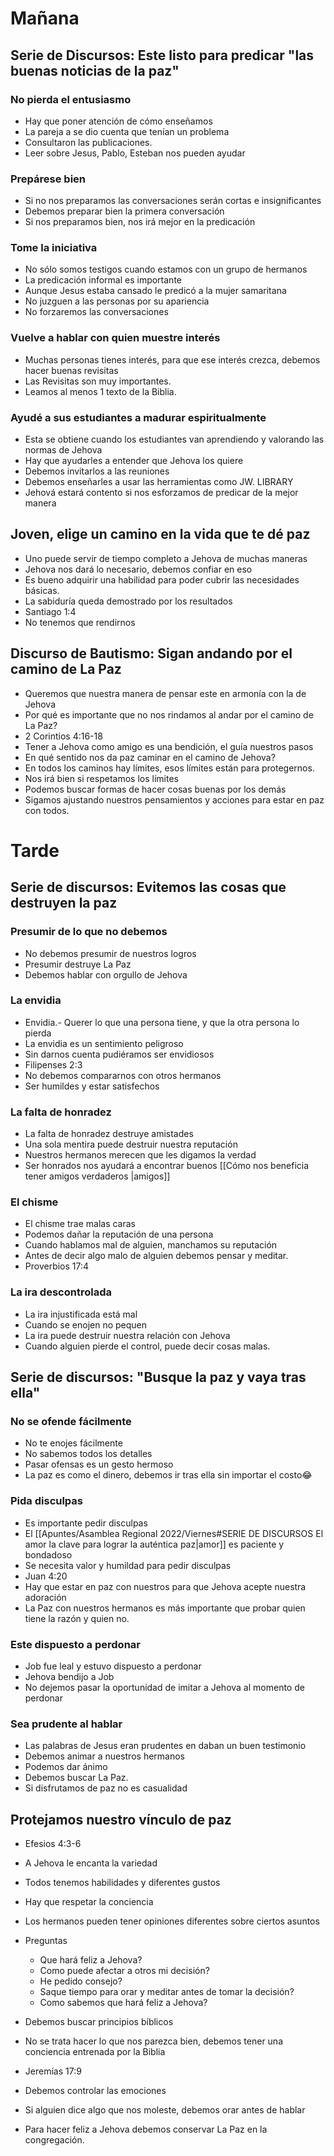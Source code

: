 # Mañana

## Serie de Discursos: Este listo para predicar "las buenas noticias de la paz"

### No pierda el entusiasmo

- Hay que poner atención de cómo enseñamos    
- La pareja a se dio cuenta que tenían un problema
- Consultaron las publicaciones.
- Leer sobre Jesus, Pablo, Esteban nos pueden ayudar

### Prepárese bien

- Si no nos preparamos las conversaciones serán cortas e insignificantes    
- Debemos preparar bien la primera conversación
- Si nos preparamos bien, nos irá mejor en la predicación

### Tome la iniciativa

- No sólo somos testigos cuando estamos con un grupo de hermanos    
- La predicación informal es importante
- Aunque Jesus estaba cansado le predicó a la mujer samaritana
- No juzguen a las personas por su apariencia
- No forzaremos las conversaciones

### Vuelve a hablar con quien muestre interés

- Muchas personas tienes interés, para que ese interés crezca, debemos hacer buenas revisitas
- Las Revisitas son muy importantes.
- Leamos al menos 1 texto de la Biblia.

### Ayudé a sus estudiantes a madurar espiritualmente

- Esta se obtiene cuando los estudiantes van aprendiendo y valorando las normas de Jehova    
- Hay que ayudarles a entender que Jehova los quiere
- Debemos invitarlos a las reuniones
- Debemos enseñarles a usar las herramientas como JW. LIBRARY
- Jehová estará contento si nos esforzamos de predicar de la mejor manera

## Joven, elige un camino en la vida que te dé paz

- Uno puede servir de tiempo completo a Jehova de muchas maneras
- Jehova nos dará lo necesario, debemos confiar en eso
- Es bueno adquirir una habilidad para poder cubrir las necesidades básicas.
- La sabiduría queda demostrado por los resultados
- Santiago 1:4
- No tenemos que rendirnos

## Discurso de Bautismo: Sigan andando por el camino de La Paz

- Queremos que nuestra manera de pensar este en armonía con la de Jehova
- Por qué es importante que no nos rindamos al andar por el camino de La Paz?
- 2 Corintios 4:16-18
- Tener a Jehova como amigo es una bendición, el guía nuestros pasos
- En qué sentido nos da paz caminar en el camino de Jehova?
- En todos los caminos hay límites, esos límites están para protegernos.
- Nos irá bien si respetamos los límites
- Podemos buscar formas de hacer cosas buenas por los demás
- Sigamos ajustando nuestros pensamientos y acciones para estar en paz con todos.

# Tarde

## Serie de discursos: Evitemos las cosas que destruyen la paz

### Presumir de lo que no debemos

- No debemos presumir de nuestros logros
- Presumir destruye La Paz
- Debemos hablar con orgullo de Jehova

### La envidia

- Envidia.- Querer lo que una persona tiene, y que la otra persona lo pierda    
- La envidia es un sentimiento peligroso
- Sin darnos cuenta pudiéramos ser envidiosos
- Filipenses 2:3
- No debemos compararnos con otros hermanos
- Ser humildes y estar satisfechos

### La falta de honradez

- La falta de honradez destruye amistades
- Una sola mentira puede destruir nuestra reputación
- Nuestros hermanos merecen que les digamos la verdad
- Ser honrados nos ayudará a encontrar buenos [[Cómo nos beneficia tener amigos verdaderos |amigos]]

### El chisme

- El chisme trae malas caras    
- Podemos dañar la reputación de una persona
- Cuando hablamos mal de alguien, manchamos su reputación
- Antes de decir algo malo de alguien debemos pensar y meditar.
- Proverbios 17:4

### La ira descontrolada

- La ira injustificada está mal
- Cuando se enojen no pequen
- La ira puede destruir nuestra relación con Jehova
- Cuando alguien pierde el control, puede decir cosas malas.

## Serie de discursos: "Busque la paz y vaya tras ella"

### No se ofende fácilmente

- No te enojes fácilmente
- No sabemos todos los detalles
- Pasar ofensas es un gesto hermoso
- La paz es como el dinero, debemos ir tras ella sin importar el costo😂

### Pida disculpas

- Es importante pedir disculpas    
- El [[Apuntes/Asamblea Regional 2022/Viernes#SERIE DE DISCURSOS El amor la clave para lograr la auténtica paz|amor]] es paciente y bondadoso
- Se necesita valor y humildad para pedir disculpas
- Juan 4:20
- Hay que estar en paz con nuestros para que Jehova acepte nuestra adoración
- La Paz con nuestros hermanos es más importante que probar quien tiene la razón y quien no.

### Este dispuesto a perdonar    

- Job fue leal y estuvo dispuesto a perdonar
- Jehova bendijo a Job
- No dejemos pasar la oportunidad de imitar a Jehova al momento de perdonar

### Sea prudente al hablar

- Las palabras de Jesus eran prudentes en daban un buen testimonio
- Debemos animar a nuestros hermanos
- Podemos dar ánimo
- Debemos buscar La Paz.
- Si disfrutamos de paz no es casualidad

## Protejamos nuestro vínculo de paz

- Efesios 4:3-6
- A Jehova le encanta la variedad
- Todos tenemos habilidades y diferentes gustos
- Hay que respetar la conciencia
- Los hermanos pueden tener opiniones diferentes sobre ciertos asuntos

- Preguntas
	
	- Que hará feliz a Jehova?
	- Como puede afectar a otros mi decisión?
	- He pedido consejo?
	- Saque tiempo para orar y meditar antes de tomar la decisión?
	- Como sabemos que hará feliz a Jehova?
    
- Debemos buscar principios bíblicos
- No se trata hacer lo que nos parezca bien, debemos tener una conciencia entrenada por la Biblia
- Jeremías 17:9
- Debemos controlar las emociones
- Si alguien dice algo que nos moleste, debemos orar antes de hablar
- Para hacer feliz a Jehova debemos conservar La Paz en la congregación.